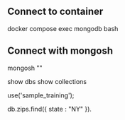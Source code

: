 ## Connect to container

docker compose exec mongodb bash

## Connect with mongosh

mongosh ""

show dbs
show collections

use('sample_training');

db.zips.find({
state : "NY"
}).
